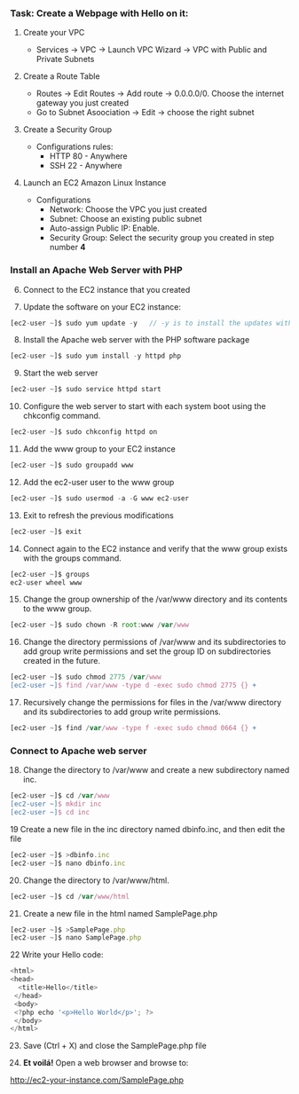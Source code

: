 ### Task: Create a Webpage with Hello on it: 


1. Create your VPC
   - Services -> VPC -> Launch VPC Wizard -> VPC with Public and Private Subnets

3. Create a Route Table 
	- Routes -> Edit Routes -> Add route -> 0.0.0.0/0. Choose the internet gateway you just created 
	- Go to Subnet Asoociation -> Edit -> choose the right subnet

4. Create a Security Group
   * Configurations rules:
      * HTTP 80 - Anywhere
      * SSH 22 - Anywhere

5. Launch an EC2 Amazon Linux Instance
   * Configurations
      * Network: Choose the VPC you just created
      * Subnet: Choose an existing public subnet
      * Auto-assign Public IP: Enable.
      * Security Group: Select the security group you created in step number **4**
      
### Install an Apache Web Server with PHP

6. Connect to the EC2 instance that you created

7. Update the software on your EC2 instance:

```javascript 
[ec2-user ~]$ sudo yum update -y   // -y is to install the updates without asking for confirmation
```

8. Install the Apache web server with the PHP software package
```javascript
[ec2-user ~]$ sudo yum install -y httpd php
```           

9. Start the web server 
```javascript
[ec2-user ~]$ sudo service httpd start
```            
10. Configure the web server to start with each system boot using the chkconfig command.
```javascript
[ec2-user ~]$ sudo chkconfig httpd on
```  

11. Add the www group to your EC2 instance
```javascript
[ec2-user ~]$ sudo groupadd www
```          
12. Add the ec2-user user to the www group
```javascript
[ec2-user ~]$ sudo usermod -a -G www ec2-user
```                 
13. Exit to refresh the previous modifications
```javascript
[ec2-user ~]$ exit
```  
14. Connect again to the EC2 instance and verify that the www group exists with the groups command.
```javascript
[ec2-user ~]$ groups
ec2-user wheel www
```  

15. Change the group ownership of the /var/www directory and its contents to the www group.
```javascript
[ec2-user ~]$ sudo chown -R root:www /var/www
```              

16. Change the directory permissions of /var/www and its subdirectories to add group write permissions and set the group ID on subdirectories created in the future.
```javascript
[ec2-user ~]$ sudo chmod 2775 /var/www
[ec2-user ~]$ find /var/www -type d -exec sudo chmod 2775 {} +
```             
17. Recursively change the permissions for files in the /var/www directory and its subdirectories to add group write permissions.
```javascript
[ec2-user ~]$ find /var/www -type f -exec sudo chmod 0664 {} +
```      
### Connect to Apache web server 

18. Change the directory to /var/www and create a new subdirectory named inc.
```javascript
[ec2-user ~]$ cd /var/www
[ec2-user ~]$ mkdir inc
[ec2-user ~]$ cd inc
``` 

19 Create a new file in the inc directory named dbinfo.inc, and then edit the file
```javascript
[ec2-user ~]$ >dbinfo.inc
[ec2-user ~]$ nano dbinfo.inc
``` 

20. Change the directory to /var/www/html.
```javascript
[ec2-user ~]$ cd /var/www/html
``` 
21. Create a new file in the html named SamplePage.php
```javascript
[ec2-user ~]$ >SamplePage.php
[ec2-user ~]$ nano SamplePage.php
```

22 Write your Hello code: 
```javascript
<html>
<head>
  <title>Hello</title>
 </head>
 <body>
 <?php echo '<p>Hello World</p>'; ?> 
 </body>
</html>
```
23. Save (Ctrl + X) and close the SamplePage.php file

24. **Et voilá!** Open a web browser and browse to:

http://ec2-your-instance.com/SamplePage.php

